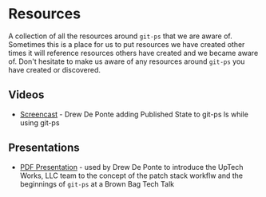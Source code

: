 # Resources

A collection of all the resources around `git-ps` that we are aware of.  Sometimes this is a place for us to put resources we have created other times it will reference resources others have created and we became aware of. Don't hesitate to make us aware of any resources around `git-ps` you have created or discovered.

## Videos

- [Screencast](https://upte.wistia.com/medias/73nk9osds1) - Drew De Ponte adding Published State to git-ps ls while using git-ps

## Presentations

- [PDF Presentation](https://github.com/uptech/git-ps/raw/master/presentations/uptech-brown-bag/git-patch-stack.pdf) - used by Drew De Ponte to introduce the UpTech Works, LLC team to the concept of the patch stack workflw and the beginnings of `git-ps` at a Brown Bag Tech Talk
